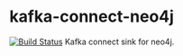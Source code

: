 # kafka-connect-neo4j
[![Build Status](https://travis-ci.org/pegerto/kafka-connect-neo4j.svg?branch=master)](https://travis-ci.org/pegerto/kafka-connect-neo4j)
Kafka connect sink for neo4j.

